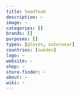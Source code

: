 ```yaml
---
title: Swedteam
description: ~
image: ~
categories: []
brands: []
purposes: []
types: [gloves, outerwear]
countries: [sweden]
logo: ~
website: ~
shop: ~
store-finder: ~
about: ~
wiki: ~
---
```

